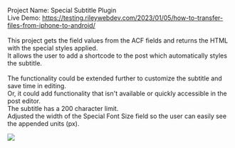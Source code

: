 Project Name: Special Subtitle Plugin<br>
Live Demo: https://testing.rileywebdev.com/2023/01/05/how-to-transfer-files-from-iphone-to-android/ <br><br>
This project gets the field values from the ACF fields and returns the HTML with the special styles applied. <br>
It allows the user to add a shortcode to the post which automatically styles the subtitle. <br>
<br>
The functionality could be extended further to customize the subtitle and save time in editing.<br>
Or, it could add functionality that isn't available or quickly accessible in the post editor. <br>
The subtitle has a 200 character limit. <br>
Adjusted the width of the Special Font Size field so the user can easily see the appended units (px).

<img src="https://i.ibb.co/sQ16Xmb/post-editor-view.png"/>
